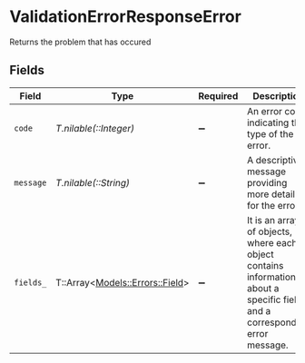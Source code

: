 # ValidationErrorResponseError

Returns the problem that has occured


## Fields

| Field                                                                                                                       | Type                                                                                                                        | Required                                                                                                                    | Description                                                                                                                 | Example                                                                                                                     |
| --------------------------------------------------------------------------------------------------------------------------- | --------------------------------------------------------------------------------------------------------------------------- | --------------------------------------------------------------------------------------------------------------------------- | --------------------------------------------------------------------------------------------------------------------------- | --------------------------------------------------------------------------------------------------------------------------- |
| `code`                                                                                                                      | *T.nilable(::Integer)*                                                                                                      | :heavy_minus_sign:                                                                                                          | An error code indicating the type of the error.                                                                             | 422                                                                                                                         |
| `message`                                                                                                                   | *T.nilable(::String)*                                                                                                       | :heavy_minus_sign:                                                                                                          | A descriptive message providing more details for the error                                                                  | payload validation failed                                                                                                   |
| `fields_`                                                                                                                   | T::Array<[Models::Errors::Field](../../models/errors/field.md)>                                                             | :heavy_minus_sign:                                                                                                          | It is an array of objects, where each object contains information about a specific field and a corresponding error message. |                                                                                                                             |